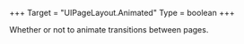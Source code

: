 +++
Target = "UIPageLayout.Animated"
Type = boolean
+++

Whether or not to animate transitions between pages.